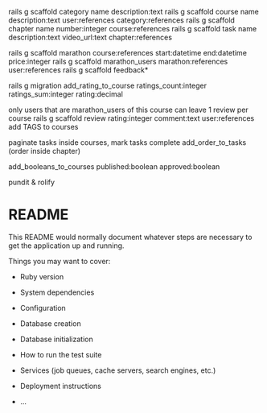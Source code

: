 
rails g scaffold category name description:text
rails g scaffold course name description:text user:references category:references 
rails g scaffold chapter name number:integer course:references
rails g scaffold task name description:text video_url:text chapter:references

rails g scaffold marathon course:references start:datetime end:datetime price:integer
rails g scaffold marathon_users marathon:references user:references
rails g scaffold feedback*

rails g migration add_rating_to_course ratings_count:integer ratings_sum:integer rating:decimal

only users that are marathon_users of this course can leave 1 review per course
rails g scaffold review rating:integer comment:text user:references
add TAGS to courses

paginate tasks inside courses, mark tasks complete
add_order_to_tasks (order inside chapter)

add_booleans_to_courses published:boolean approved:boolean

pundit & rolify

# README

This README would normally document whatever steps are necessary to get the
application up and running.

Things you may want to cover:

* Ruby version

* System dependencies

* Configuration

* Database creation

* Database initialization

* How to run the test suite

* Services (job queues, cache servers, search engines, etc.)

* Deployment instructions

* ...
